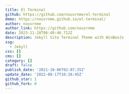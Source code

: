 ```yaml
---
title: El Terminal
github: https://github.com/nousrnme/el-terminal
demo: https://nousrnme.github.io/el-terminal/
author: nousrnme
author_link: https://github.com/nousrnme
date: 2023-11-28T06:49:46.712Z
description: Jekyll Site Terminal Theme with WinBoxJs
ssg:
  - Jekyll
css: []
cms: []
category: []
draft: false
publish_date: '2021-10-06T02:07:35Z'
update_date: '2022-08-17T10:26:45Z'
github_star: 1
github_fork: 0
---
```

